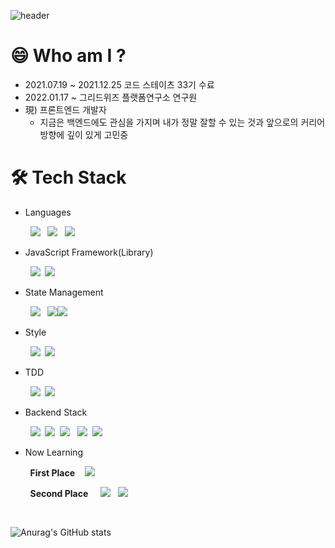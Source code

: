 
![header](https://capsule-render.vercel.app/api?type=slice&color=7dcbf8&height=200&fontColor=313131&section=header&text=Je-developer&animation=fadeIn)

# 😄 Who am I ? 
- 2021.07.19 ~ 2021.12.25 코드 스테이츠 33기 수료
- 2022.01.17 ~ 그리드위즈 플랫폼연구소 연구원
- 現) 프론트엔드 개발자
    - 지금은 백엔드에도 관심을 가지며 내가 정말 잘할 수 있는 것과 앞으로의 커리어 방향에 깊이 있게 고민중


    
    
    
# 🛠 Tech Stack

      
- Languages 
    
&nbsp;&nbsp;&nbsp;&nbsp;&nbsp;&nbsp;&nbsp; <img src="https://img.shields.io/badge/javascript-F7DF1E?style=flat-square&logo=javascript&logoColor=black">  &nbsp; <img src="https://img.shields.io/badge/TypeScript-blue?style=flat-square&logo=TypeScript&logoColor=white"/> &nbsp; <img src="https://img.shields.io/badge/Java-ED8B00?style=flat-square&logo=java&logoColor=white">
     
       
- JavaScript Framework(Library)  
    
&nbsp;&nbsp;&nbsp;&nbsp;&nbsp;&nbsp;&nbsp; <img src="https://img.shields.io/badge/React-61DAFB?style=flat-square&logo=react&logoColor=white"/>  &nbsp;<img src="https://img.shields.io/badge/vue.js-4FC08D?style=flat-square&logo=vue.js&logoColor=white" /> 

        
- State Management

&nbsp;&nbsp;&nbsp;&nbsp;&nbsp;&nbsp;&nbsp; <img src="https://img.shields.io/badge/redux-8A2BE2?style=flat-square&logo=redux&logoColor=white"> &nbsp;  <img src="https://img.shields.io/badge/pinia (formerly vuex)-ffd75a?style=flat-square&logo=pinia&logoColor=white"><img src="https://img.shields.io/badge/vuex-3eb07b?style=flat-square&logo=vue.js&logoColor=white"> 
    
- Style 
    
&nbsp;&nbsp;&nbsp;&nbsp;&nbsp;&nbsp;&nbsp; <img src="https://img.shields.io/badge/Styled%20Components-DB7093?style=flat-square&logo=styled-components&logoColor=white"/>  &nbsp;<img src="https://img.shields.io/badge/sass-cf649a?style=flat-square&logo=sass&logoColor=white" />

- TDD
    
&nbsp;&nbsp;&nbsp;&nbsp;&nbsp;&nbsp;&nbsp; <img src="https://img.shields.io/badge/jest-9a405a?style=flat-square&logo=jest&logoColor=white"> &nbsp;<img src="https://img.shields.io/badge/vitest-6f9e34?style=flat-square&logo=vitest&logoColor=white"> 
  

- Backend Stack
    
&nbsp;&nbsp;&nbsp;&nbsp;&nbsp;&nbsp;&nbsp; <img src="https://img.shields.io/badge/Node.js-43853D?style=flat-square&logo=node.js&logoColor=white">  &nbsp;<img src="https://img.shields.io/badge/express-555555?style=flat-square&logo=express&logoColor=white">  &nbsp;<img src="https://img.shields.io/badge/Sequelize-52B0E7?style=flat-square&logo=Sequelize&logoColor=white"> &nbsp; <img src="https://img.shields.io/badge/Spring-6DB33F?style=flat-square&logo=spring&logoColor=white"> &nbsp;<img src="https://img.shields.io/badge/mysql-4479A1?style=flat-square&logo=mysql&logoColor=white"> 

    


    
- Now Learning  

&nbsp;&nbsp;&nbsp;&nbsp;&nbsp;&nbsp;&nbsp; **First Place** &nbsp;&nbsp; <img src="https://img.shields.io/badge/mobx-de5e0c?style=flat-square&logo=mobx&logoColor=white"> 
    
&nbsp;&nbsp;&nbsp;&nbsp;&nbsp;&nbsp;&nbsp; **Second Place** &nbsp; &nbsp; <img src="https://img.shields.io/badge/Python-3776AB?style=flat-square&logo=python&logoColor=white"> &nbsp; <img src="https://img.shields.io/badge/MongoDB-4EA94B?style=flat-square&logo=mongodb&logoColor=white"> 
    
       
<br/>
      
  
![Anurag's GitHub stats](https://github-readme-stats.vercel.app/api?username=Je-chan&show_icons=true&theme=radical)
